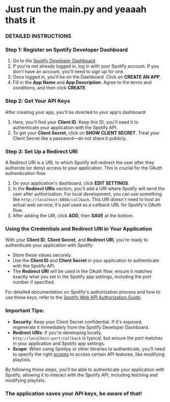 # Just run the main.py and yeaaah thats it 

### DETAILED INSTRUCTIONS 

### Step 1: Register on Spotify Developer Dashboard

1. Go to the [Spotify Developer Dashboard](https://developer.spotify.com/dashboard/).
2. If you're not already logged in, log in with your Spotify account. If you don't have an account, you'll need to sign up for one.
3. Once logged in, you'll be on the Dashboard. Click on **CREATE AN APP**.
4. Fill in the **App Name** and **App Description**. Agree to the terms and conditions, and then click **CREATE**.

### Step 2: Get Your API Keys

After creating your app, you'll be directed to your app's dashboard:

1. Here, you'll find your **Client ID**. Keep this ID; you'll need it to authenticate your application with the Spotify API.
2. To get your **Client Secret**, click on **SHOW CLIENT SECRET**. Treat your Client Secret like a password—do not share it publicly.

### Step 3: Set Up a Redirect URI

A Redirect URI is a URL to which Spotify will redirect the user after they authorize (or deny) access to your application. This is crucial for the OAuth authentication flow.

1. On your application's dashboard, click **EDIT SETTINGS**.
2. In the **Redirect URIs** section, you'll add a URI where Spotify will send the user after authorization. For local development, you can use something like `http://localhost:8888/callback`. This URI doesn't need to host an actual web service; it's just used as a callback URL for Spotify's OAuth flow.
3. After adding the URI, click **ADD**, then **SAVE** at the bottom.

### Using the Credentials and Redirect URI in Your Application

With your **Client ID**, **Client Secret**, and **Redirect URI**, you're ready to authenticate your application with Spotify:

- Store these values securely.
- Use the **Client ID** and **Client Secret** in your application to authenticate with the Spotify API.
- The **Redirect URI** will be used in the OAuth flow; ensure it matches exactly what you set in the Spotify app settings, including the port number if specified.

For detailed documentation on Spotify's authorization process and how to use these keys, refer to the [Spotify Web API Authorization Guide](https://developer.spotify.com/documentation/general/guides/authorization-guide/).

### Important Tips:

- **Security**: Keep your Client Secret confidential. If it's exposed, regenerate it immediately from the Spotify Developer Dashboard.
- **Redirect URIs**: If you're developing locally, `http://localhost:port/callback` is typical, but ensure the port matches in your application and Spotify app settings.
- **Scope**: When using Spotipy or other libraries to authenticate, you'll need to specify the right [scopes](https://developer.spotify.com/documentation/general/guides/scopes/) to access certain API features, like modifying playlists.

By following these steps, you'll be able to authenticate your application with Spotify, allowing it to interact with the Spotify API, including fetching and modifying playlists.

### The application saves your API keys, be aware of that! 
